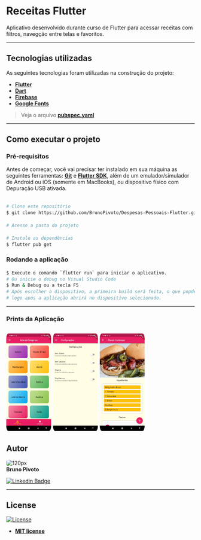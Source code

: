 # Receitas Flutter
 Aplicativo desenvolvido durante curso de Flutter para acessar receitas com filtros, navegção entre telas e favoritos.

---

##  Tecnologias utilizadas

As seguintes tecnologias foram utilizadas na construção do projeto:

 - **[Flutter](https://flutter.dev/)**
 - **[Dart](https://dart.dev/)**
 - **[Firebase](https://firebase.google.com/?hl=pt)**
 - **[Google Fonts](https://fonts.google.com/)**

> Veja o arquivo  **[pubspec.yaml](https://github.com/BrunoPivoto/Despesas-Pessoais-Flutter/pubspec.yaml)**


---
##  Como executar o projeto

###  Pré-requisitos

Antes de começar, você vai precisar ter instalado em sua máquina as seguintes ferramentas:
**[Git](https://git-scm.com)** e **[Flutter SDK](https://docs.flutter.dev/get-started/install/windows)**, além de um emulador/simulador de Android ou iOS (somente em MacBooks), ou dispositivo físico com Depuração USB ativada.<br> 

```bash

# Clone este repositório
$ git clone https://github.com/BrunoPivoto/Despesas-Pessoais-Flutter.git

# Acesse a pasta do projeto

# Instale as dependências
$ flutter pub get

```
###  Rodando a aplicação

```bash
$ Execute o comando `flutter run` para iniciar o aplicativo.
# Ou inicie o debug no Visual Studio Code
$ Run & Debug ou a tecla F5 
# Após escolher o dispositivo, a primeira build será feita, o que popde ser demorado, 
# logo após a aplicação abrirá no dispositivo selecionado.

```
---
### Prints da Aplicação
<img style="border-radius: 5%;" src="https://github.com/BrunoPivoto/receitas-flutter/blob/main/assets/images/tela_1.jpeg" width="120px;" alt="120px"/>           <img style="border-radius: 5%;" src="https://github.com/BrunoPivoto/receitas-flutter/blob/main/assets/images/tela_2.jpeg" width="120px;" alt="120px"/>           <img style="border-radius: 5%;" src="https://github.com/BrunoPivoto/receitas-flutter/blob/main/assets/images/tela_3.jpeg" width="120px;" alt="120px"/><br>
---

##  Autor
<img style="border-radius: 20%;" src="https://avatars.githubusercontent.com/u/75286020?v=4" width="120px;" alt="120px"/><br>
**Bruno Pivoto**

[![Linkedin Badge](https://img.shields.io/badge/-BrunoPivoto-blue?style=flat-square&logo=Linkedin&logoColor=white&link=https://www.linkedin.com/in/bruno-pivoto-rangel)](https://www.linkedin.com/in/bruno-pivoto-rangel)


---
##  License
[![License](https://img.shields.io/github/license/BrunoPivoto/Despesas-Pessoais-Flutter)](http://badges.mit-license.org)

- **[MIT license](https://choosealicense.com/licenses/mit/)**
